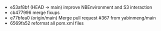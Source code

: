 - e53af8bf (HEAD -> main) improve NBEnvironment and S3 interaction
- cb477996 merge fixups
- e77bfea0 (origin/main) Merge pull request #367 from yabinmeng/main
- 6569fa52 reformat all pom.xml files
